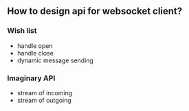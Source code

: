 ## How to design api for websocket client?

### Wish list

* handle open
* handle close
* dynamic message sending


### Imaginary API

- stream of incoming
- stream of outgoing

